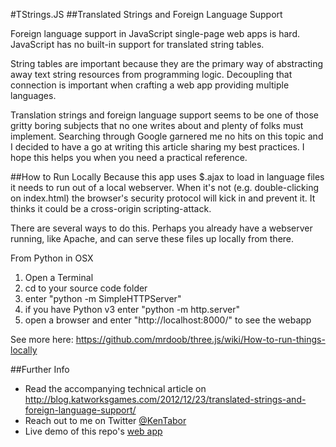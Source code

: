 #TStrings.JS
##Translated Strings and Foreign Language Support

Foreign language support in JavaScript single-page web apps is hard.
JavaScript has no built-in support for translated string tables.

String tables are important because they are the primary way of
abstracting away text string resources from programming logic.
Decoupling that connection is important when crafting a web app
providing multiple languages.

Translation strings and foreign language support seems to be one
of those gritty boring subjects that no one writes about and plenty
of folks must implement. Searching through Google garnered me no
hits on this topic and I decided to have a go at writing this
article sharing my best practices. I hope this helps you when
you need a practical reference.

##How to Run Locally
Because this app uses $.ajax to load in language files it needs
to run out of a local webserver. When it's not (e.g. double-clicking
on index.html) the browser's security protocol will kick in and
prevent it. It thinks it could be a cross-origin scripting-attack.

There are several ways to do this. Perhaps you already have a webserver
running, like Apache, and can serve these files up locally from there.

From Python in OSX
1. Open a Terminal
2. cd to your source code folder
3. enter "python -m SimpleHTTPServer"
4. if you have Python v3 enter "python -m http.server"
5. open a browser and enter "http://localhost:8000/" to see the webapp

See more here: https://github.com/mrdoob/three.js/wiki/How-to-run-things-locally

##Further Info
* Read the accompanying technical article on http://blog.katworksgames.com/2012/12/23/translated-strings-and-foreign-language-support/
* Reach out to me on Twitter [@KenTabor](https://twitter.com/KenTabor)
* Live demo of this repo's [web app](http://www.tstringjs.com/)
